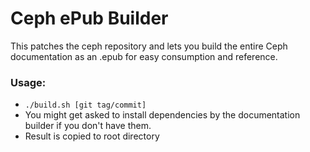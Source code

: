 # Ceph ePub Builder

This patches the ceph repository and lets you build the entire Ceph documentation as an .epub for easy consumption and reference.

### Usage:
* `./build.sh [git tag/commit]`
* You might get asked to install dependencies by the documentation builder if you don't have them.
* Result is copied to root directory
